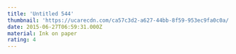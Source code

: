 ```yaml
---
title: 'Untitled 544'
thumbnail: 'https://ucarecdn.com/ca57c3d2-a627-44bb-8f59-953ec9fa0c0a/'
date: 2015-06-27T06:59:31.000Z
material: Ink on paper
rating: 4
---
```

